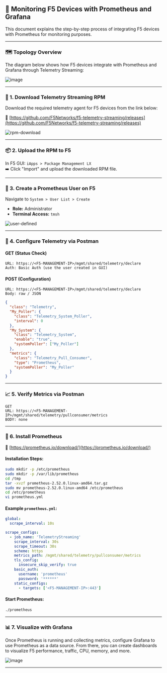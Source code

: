 ## 📡 Monitoring F5 Devices with Prometheus and Grafana

This document explains the step-by-step process of integrating F5 devices with Prometheus for monitoring purposes.

---

### 🗺️ Topology Overview

The diagram below shows how F5 devices integrate with Prometheus and Grafana through Telemetry Streaming:

![image](https://github.com/user-attachments/assets/ae4e6208-7157-4cce-99b5-0c7ba4a98ed2)

---

### 🔧 1. Download Telemetry Streaming RPM

Download the required telemetry agent for F5 devices from the link below:

🔗 [https://github.com/F5Networks/f5-telemetry-streaming/releases](https://github.com/F5Networks/f5-telemetry-streaming/releases)

![rpm-download](https://github.com/user-attachments/assets/44d41c5f-aa44-46a1-b6dc-c001cedc7798)

---

### 📦 2. Upload the RPM to F5

In F5 GUI: `iApps > Package Management LX`\
➡️ Click "Import" and upload the downloaded RPM file.

---

### 👤 3. Create a Prometheus User on F5

Navigate to `System > User List > Create`

- **Role:** Administrator
- **Terminal Access:** `tmsh`

![user-defined](https://github.com/user-attachments/assets/c7600f9d-9bac-43ef-96aa-278ebedf7c8c)

---

### 🔐 4. Configure Telemetry via Postman

#### GET (Status Check)

```
URL: https://<F5-MANAGEMENT-IP>/mgmt/shared/telemetry/declare  
Auth: Basic Auth (use the user created in GUI)
```

#### POST (Configuration)

```
URL: https://<F5-MANAGEMENT-IP>/mgmt/shared/telemetry/declare  
Body: raw / JSON  
```

```json
{
  "class": "Telemetry",
  "My_Poller": {
    "class": "Telemetry_System_Poller",
    "interval": 0
  },
  "My_System": {
    "class": "Telemetry_System",
    "enable": "true",
    "systemPoller": ["My_Poller"]
  },
  "metrics": {
    "class": "Telemetry_Pull_Consumer",
    "type": "Prometheus",
    "systemPoller": "My_Poller"
  }
}
```

---

### 📈 5. Verify Metrics via Postman

```
GET
URL: https://<F5-MANAGEMENT-IP>/mgmt/shared/telemetry/pullconsumer/metrics  
BODY: none
```

---

### 🚀 6. Install Prometheus

🔗 [https://prometheus.io/download/](https://prometheus.io/download/)

#### Installation Steps:

```bash
sudo mkdir -p /etc/prometheus
sudo mkdir -p /var/lib/prometheus
cd /tmp
tar -xvzf prometheus-2.52.0.linux-amd64.tar.gz
sudo mv prometheus-2.52.0.linux-amd64 /etc/prometheus
cd /etc/prometheus
vi prometheus.yml
```

#### Example `prometheus.yml`:

```yaml
global:
  scrape_interval: 10s

scrape_configs:
  - job_name: 'TelemetryStreaming'
    scrape_interval: 30s
    scrape_timeout: 30s
    scheme: https
    metrics_path: /mgmt/shared/telemetry/pullconsumer/metrics
    tls_config:
      insecure_skip_verify: true
    basic_auth:
      username: 'prometheus'
      password: '******'
    static_configs:
      - targets: ['<F5-MANAGEMENT-IP>:443']
```

#### Start Prometheus:

```bash
./prometheus
```

---

### 📊 7. Visualize with Grafana

Once Prometheus is running and collecting metrics, configure Grafana to use Prometheus as a data source.
From there, you can create dashboards to visualize F5 performance, traffic, CPU, memory, and more.

![image](https://github.com/user-attachments/assets/482aa8d6-6dc3-409b-b6e5-baec97b180c1)

---

